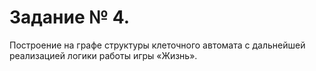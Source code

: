 # Задание № 4.
Построение на графе структуры клеточного автомата с дальнейшей реализацией логики работы игры «Жизнь».
